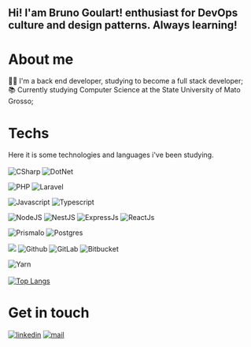 ## Hi! I'am Bruno Goulart! enthusiast for DevOps culture and design patterns. Always learning!  

# About me
👨‍💻 I'm a back end developer, studying to become a full stack developer; <br>
📚 Currently studying Computer Science at the State University of Mato Grosso; <br>


# Techs

Here it is some technologies and languages i've been studying. <br> <br>
![CSharp](https://img.shields.io/badge/C%23-239120?style=for-the-badge&logo=csharp&logoColor=white) ![DotNet](https://img.shields.io/badge/.NET-512BD4?style=for-the-badge&logo=.net&logoColor=white)

![PHP](https://img.shields.io/badge/PHP-blue?style=for-the-badge) ![Laravel](https://img.shields.io/badge/LARAVEL-orange?style=for-the-badge) <br>

![Javascript](https://img.shields.io/badge/Javascript-ED8B00?style=for-the-badge&logo=javascript&logoColor=white)  ![Typescript](https://img.shields.io/badge/TypeScript-3178C6?logo=TypeScript&logoColor=FFF&style=for-the-badge) <br>

 ![NodeJS](https://img.shields.io/badge/Node.js-43853D?style=for-the-badge&logo=node.js&logoColor=white) ![NestJS](https://img.shields.io/badge/nestjs-%23E0234E.svg?style=for-the-badge&logo=nestjs&logoColor=white) ![ExpressJs](https://img.shields.io/badge/Express.js-000000?style=for-the-badge&logo=express&logoColor=white) ![ReactJs](https://img.shields.io/badge/React-20232A?style=for-the-badge&logo=react&logoColor=61DAFB) <br>

![PrismaIo](https://img.shields.io/badge/Prisma-3982CE?style=for-the-badge&logo=Prisma&logoColor=white) ![Postgres](https://img.shields.io/badge/postgres-%23316192.svg?style=for-the-badge&logo=postgresql&logoColor=white) <br>
 
 ![](https://img.shields.io/badge/git%20-%23F05033.svg?&style=for-the-badge&logo=git&logoColor=white)  ![Github](https://img.shields.io/badge/github%20-%23121011.svg?&style=for-the-badge&logo=github&logoColor=white) ![GitLab](https://img.shields.io/badge/GitLab-FCA121?style=for-the-badge&logo=gitlab&logoColor=white)
![Bitbucket](https://img.shields.io/badge/Bitbucket-0052CC?style=for-the-badge&logo=bitbucket&logoColor=white)
 <br>
 
 ![Yarn](https://img.shields.io/badge/Yarn-2C8EBB?style=for-the-badge&logo=yarn&logoColor=white) <br>
 <br>
 [![Top Langs](https://github-readme-stats.vercel.app/api/top-langs/?username=BrunoGoulartDE)](https://github.com/anuraghazra/github-readme-stats)
 <br>
 
 # Get in touch
 
 [![linkedin](https://img.shields.io/badge/LinkedIn-0077B5?style=for-the-badge&logo=linkedin&logoColor=white)](https://www.linkedin.com/in/brunogoulartdev/) [![mail](https://img.shields.io/badge/Gmail-D14836?style=for-the-badge&logo=gmail&logoColor=white)](mailto:bruno.goulart1414@gmail.com)


<!---
BrunoGoulartDE/BrunoGoulartDE is a ✨ special ✨ repository because its `README.md` (this file) appears on your GitHub profile.
You can click the Preview link to take a look at your changes.
--->
